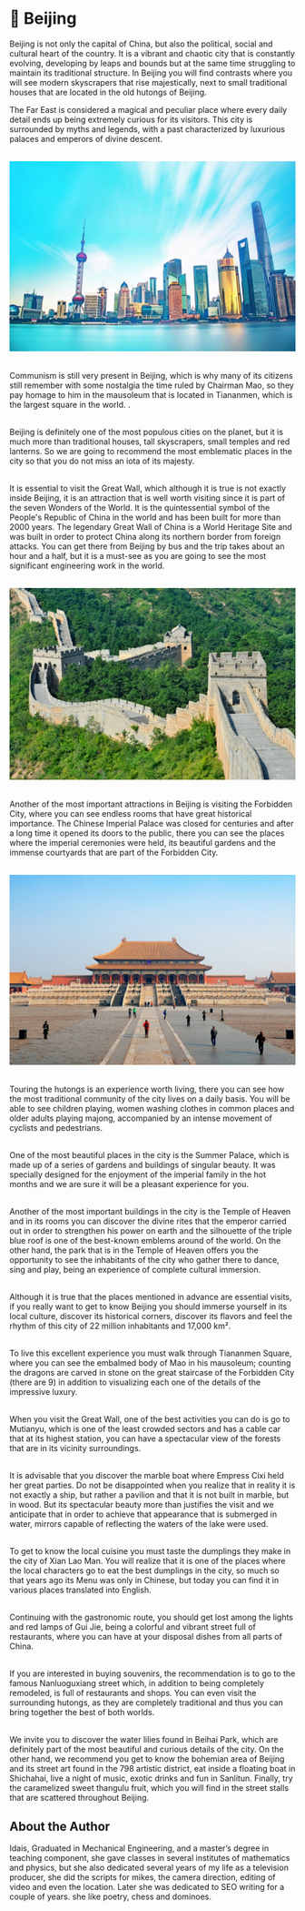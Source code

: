 # 🏴󠁣󠁮󠀱󠀱󠁿 Beijing

Beijing is not only the capital of China, but also the political, social
and cultural heart of the country. It is a vibrant and chaotic city that
is constantly evolving, developing by leaps and bounds but at the same
time struggling to maintain its traditional structure. In Beijing you
will find contrasts where you will see modern skyscrapers that rise
majestically, next to small traditional houses that are located in the
old hutongs of Beijing.

The Far East is considered a magical and peculiar place where every
daily detail ends up being extremely curious for its visitors. This city
is surrounded by myths and legends, with a past characterized by
luxurious palaces and emperors of divine descent.

<br>![Beijing](_static/images/beijing/image1.jpeg)

<br>Communism is still very present in Beijing, which is why many of its
citizens still remember with some nostalgia the time ruled by Chairman
Mao, so they pay homage to him in the mausoleum that is located in
Tiananmen, which is the largest square in the world. .

<br>Beijing is definitely one of the most populous cities on the planet, but
it is much more than traditional houses, tall skyscrapers, small temples
and red lanterns. So we are going to recommend the most emblematic
places in the city so that you do not miss an iota of its majesty.

<br>It is essential to visit the Great Wall, which although it is true is
not exactly inside Beijing, it is an attraction that is well worth
visiting since it is part of the seven Wonders of the World. It is the
quintessential symbol of the People\'s Republic of China in the world
and has been built for more than 2000 years. The legendary Great Wall of
China is a World Heritage Site and was built in order to protect China
along its northern border from foreign attacks. You can get there from
Beijing by bus and the trip takes about an hour and a half, but it is a
must-see as you are going to see the most significant engineering work
in the world.

<br>![Great Wall](_static/images/beijing/image2.jpeg)

<br>Another of the most important attractions in Beijing is visiting the
Forbidden City, where you can see endless rooms that have great
historical importance. The Chinese Imperial Palace was closed for
centuries and after a long time it opened its doors to the public, there
you can see the places where the imperial ceremonies were held, its
beautiful gardens and the immense courtyards that are part of the
Forbidden City.

<br>![Forbidden City](_static/images/beijing/image3.jpeg)

<br>Touring the hutongs is an experience worth living, there you can see how
the most traditional community of the city lives on a daily basis. You
will be able to see children playing, women washing clothes in common
places and older adults playing majong, accompanied by an intense
movement of cyclists and pedestrians.

<br>One of the most beautiful places in the city is the Summer Palace, which
is made up of a series of gardens and buildings of singular beauty. It
was specially designed for the enjoyment of the imperial family in the
hot months and we are sure it will be a pleasant experience for you.

<br>Another of the most important buildings in the city is the Temple of
Heaven and in its rooms you can discover the divine rites that the
emperor carried out in order to strengthen his power on earth and the
silhouette of the triple blue roof is one of the best-known emblems
around of the world. On the other hand, the park that is in the Temple
of Heaven offers you the opportunity to see the inhabitants of the city
who gather there to dance, sing and play, being an experience of
complete cultural immersion.

<br>Although it is true that the places mentioned in advance are essential
visits, if you really want to get to know Beijing you should immerse
yourself in its local culture, discover its historical corners, discover
its flavors and feel the rhythm of this city of 22 million inhabitants
and 17,000 km².

<br>To live this excellent experience you must walk through Tiananmen
Square, where you can see the embalmed body of Mao in his mausoleum;
counting the dragons are carved in stone on the great staircase of the
Forbidden City (there are 9) in addition to visualizing each one of the
details of the impressive luxury.

<br>When you visit the Great Wall, one of the best activities you can do is
go to Mutianyu, which is one of the least crowded sectors and has a
cable car that at its highest station, you can have a spectacular view
of the forests that are in its vicinity surroundings.

<br>It is advisable that you discover the marble boat where Empress Cixi
held her great parties. Do not be disappointed when you realize that in
reality it is not exactly a ship, but rather a pavilion and that it is
not built in marble, but in wood. But its spectacular beauty more than
justifies the visit and we anticipate that in order to achieve that
appearance that is submerged in water, mirrors capable of reflecting the
waters of the lake were used.

<br>To get to know the local cuisine you must taste the dumplings they make
in the city of Xian Lao Man. You will realize that it is one of the
places where the local characters go to eat the best dumplings in the
city, so much so that years ago its Menu was only in Chinese, but today
you can find it in various places translated into English.

<br>Continuing with the gastronomic route, you should get lost among the
lights and red lamps of Gui Jie, being a colorful and vibrant street
full of restaurants, where you can have at your disposal dishes from all
parts of China.

<br>If you are interested in buying souvenirs, the recommendation is to go
to the famous Nanluoguxiang street which, in addition to being
completely remodeled, is full of restaurants and shops. You can even
visit the surrounding hutongs, as they are completely traditional and
thus you can bring together the best of both worlds.

<br>We invite you to discover the water lilies found in Beihai Park, which
are definitely part of the most beautiful and curious details of the
city. On the other hand, we recommend you get to know the bohemian area
of ​​Beijing and its street art found in the 798 artistic district, eat
inside a floating boat in Shichahai, live a night of music, exotic
drinks and fun in Sanlitun. Finally, try the caramelized sweet thangulu
fruit, which you will find in the street stalls that are scattered
throughout Beijing.

## About the Author

Idais, Graduated in Mechanical Engineering, and a master’s degree in teaching component, she gave classes in several institutes of mathematics and physics, but she also dedicated several years of my life as a television producer, she did the scripts for mikes, the camera direction, editing of video and even the location. Later she was dedicated to SEO writing for a couple of years. she like poetry, chess and dominoes.
